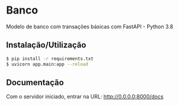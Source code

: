 # Banco
Modelo de banco com transações básicas com FastAPI - Python 3.8

## Instalação/Utilização
```sh
$ pip install -r requirements.txt
$ uvicorn app.main:app --reload
```

## Documentação
Com o servidor iniciado, entrar na URL: http://0.0.0.0:8000/docs 